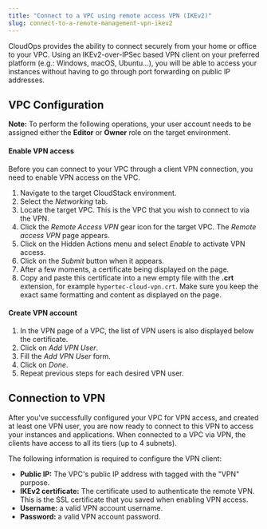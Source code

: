 ```yaml
---
title: "Connect to a VPC using remote access VPN (IKEv2)"
slug: connect-to-a-remote-management-vpn-ikev2
---
```


CloudOps provides the ability to connect securely from your home or office to your VPC. Using an IKEv2-over-IPSec based VPN client on your preferred platform (e.g.: Windows, macOS, Ubuntu...), you will be able to access your instances without having to go through port forwarding on public IP addresses.

## VPC Configuration
**Note:** To perform the following operations, your user account needs to be assigned either the **Editor** or **Owner** role on the target environment.

#### Enable VPN access
Before you can connect to your VPC through a client VPN connection, you need to enable VPN access on the VPC.

1. Navigate to the target CloudStack environment.
1. Select the *Networking* tab.
1. Locate the target VPC.  This is the VPC that you wish to connect to via the VPN.
1. Click the *Remote Access VPN* gear icon for the target VPC.  The *Remote access VPN* page appears.
1. Click on the Hidden Actions menu and select *Enable* to activate VPN access.
1. Click on the *Submit* button when it appears.
1. After a few moments, a certificate being displayed on the page.
1. Copy and paste this certificate into a new empty file with the **.crt** extension, for example `hypertec-cloud-vpn.crt`. Make sure you keep the exact same formatting and content as displayed on the page.

#### Create VPN account
1. In the VPN page of a VPC, the list of VPN users is also displayed below the certificate.
1. Click on *Add VPN User*.
1. Fill the *Add VPN User* form.
1. Click on *Done*.
1. Repeat previous steps for each desired VPN user.


## Connection to VPN
After you've successfully configured your VPC for VPN access, and created at least one VPN user, you are now ready to connect to this VPN to access your instances and applications. When connected to a VPC via VPN, the clients have access to all its tiers (up to 4 subnets).

The following information is required to configure the VPN client:

   - **Public IP:** The VPC's public IP address with tagged with the "VPN" purpose.
   - **IKEv2 certificate:** The certificate used to authenticate the remote VPN. This is the SSL certificate that you saved when enabling VPN access.
   - **Username:** a valid VPN account username.
   - **Password:** a valid VPN account password.
